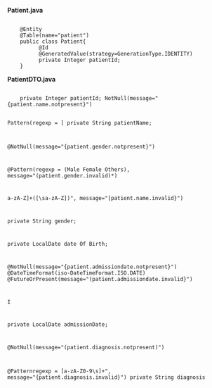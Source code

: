 **Patient.java**
<p><code>
    @Entity
    @Table(name="patient")
    public class Patient{
          @Id
          @GeneratedValue(strategy=GenerationType.IDENTITY)
          private Integer patientId;
    }
</code></p>

**PatientDTO.java**
<p><code>
    private Integer patientId; NotNull(message="{patient.name.notpresent}")

Pattern(regexp = [ private String patientName;

@NotNull(message="{patient.gender.notpresent}")

@Pattern(regexp = (Male Female Others), message="(patient.gender.invalid)*)

a-zA-Z]+([\sa-zA-Z])", message="[patient.name.invalid}")

private String gender;

private LocalDate date Of Birth;

@NotNull(message="{patient.admissiondate.notpresent}") @DateTimeFormat(iso-DateTimeFormat.ISO.DATE) @FutureOrPresent(message="(patient.admissiondate.invalid}")

I

private LocalDate admissionDate;

@NotNull(message="(patient.diagnosis.notpresent)")

@Patternregexp = [a-zA-Z0-9\s]+", message="{patient.diagnosis.invalid}") private String diagnosis
</code></p>
